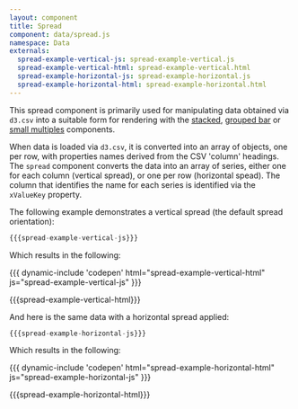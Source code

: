 ```yaml
---
layout: component
title: Spread
component: data/spread.js
namespace: Data
externals:
  spread-example-vertical-js: spread-example-vertical.js
  spread-example-vertical-html: spread-example-vertical.html
  spread-example-horizontal-js: spread-example-horizontal.js
  spread-example-horizontal-html: spread-example-horizontal.html
---
```


This spread component is primarily used for manipulating data obtained via `d3.csv` into a suitable form for rendering with the [stacked](/components/series/stacked.html), [grouped bar](/components/series/grouped-bar.html) or [small multiples](/components/chart/small-multiples.html) components.

When data is loaded via `d3.csv`, it is converted into an array of objects, one per row, with properties names derived from the CSV 'column' headings. The `spread` component converts the data into an array of series, either one for each column (vertical spread), or one per row (horizontal spead). The column that identifies the name for each series is identified via the `xValueKey` property.

The following example demonstrates a vertical spread (the default spread orientation):

```js
{{{spread-example-vertical-js}}}
```

Which results in the following:

{{{ dynamic-include 'codepen' html="spread-example-vertical-html" js="spread-example-vertical-js" }}}

{{{spread-example-vertical-html}}}
<script type="text/javascript">
{{{spread-example-vertical-js}}}
</script>

And here is the same data with a horizontal spread applied:

```js
{{{spread-example-horizontal-js}}}
```

Which results in the following:

{{{ dynamic-include 'codepen' html="spread-example-horizontal-html" js="spread-example-horizontal-js" }}}

{{{spread-example-horizontal-html}}}
<script type="text/javascript">
{{{spread-example-horizontal-js}}}
</script>
